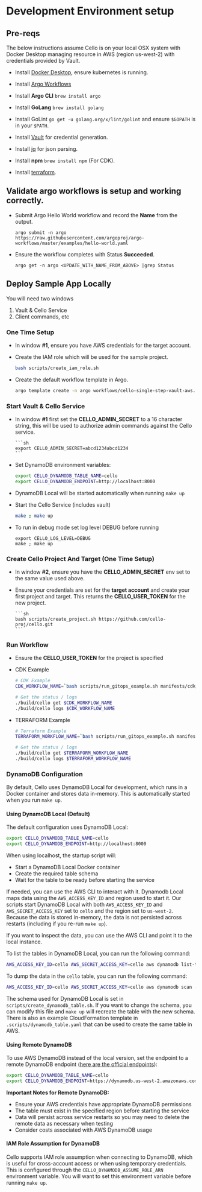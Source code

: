 # Development Environment setup

## Pre-reqs

The below instructions assume Cello is on your local OSX system
with Docker Desktop managing resource in AWS (region us-west-2) with credentials provided by Vault.

- Install [Docker Desktop](https://www.docker.com/products/docker-desktop), ensure kubernetes is running.

- Install [Argo Workflows](https://argoproj.github.io/argo-workflows/installation/)

- Install **Argo CLI** `brew install argo`

- Install **GoLang** `brew install golang`

- Install GoLint `go get -u golang.org/x/lint/golint` and ensure `$GOPATH` is in your `$PATH`.

- Install [Vault](https://www.vaultproject.io/downloads) for credential generation.

- Install [jq](https://stedolan.github.io/jq/) for json parsing.

- Install **npm** `brew install npm` (For CDK).

- Install [terraform](https://www.terraform.io/downloads.html).

## Validate argo workflows is setup and working correctly.

- Submit Argo Hello World workflow and record the **Name** from the output.

  ```
  argo submit -n argo https://raw.githubusercontent.com/argoproj/argo-workflows/master/examples/hello-world.yaml
  ```

- Ensure the workflow completes with Status **Succeeded**.

  ```
  argo get -n argo <UPDATE_WITH_NAME_FROM_ABOVE> |grep Status
  ```

## Deploy Sample App Locally

You will need two windows

1. Vault & Cello Service
1. Client commands, etc

### One Time Setup

- In window **#1**, ensure you have AWS credentials for the target account.

- Create the IAM role which will be used for the sample project.

  ```sh
  bash scripts/create_iam_role.sh
  ```

- Create the default workflow template in Argo.

  ```sh
  argo template create -n argo workflows/cello-single-step-vault-aws.yaml
  ```

### Start Vault & Cello Service

- In window **#1** first set the **CELLO_ADMIN_SECRET** to a 16
  character string, this will be used to authorize admin commands against
  the Cello service.

      ```sh
      export CELLO_ADMIN_SECRET=abcd1234abcd1234
      ```

- Set DynamoDB environment variables:

  ```sh
  export CELLO_DYNAMODB_TABLE_NAME=cello
  export CELLO_DYNAMODB_ENDPOINT=http://localhost:8000
  ```

- DynamoDB Local will be started automatically when running `make up`

- Start the Cello Service (includes vault)

  ```sh
  make ; make up
  ```

- To run in debug mode set log level DEBUG before running

  ```
  export CELLO_LOG_LEVEL=DEBUG
  make ; make up
  ```

### Create Cello Project And Target (One Time Setup)

- In window **#2**, ensure you have the **CELLO_ADMIN_SECRET**
  env set to the same value used above.

- Ensure your credentials are set for the **target account** and create your first
  project and target. This returns the **CELLO_USER_TOKEN** for the new project.

      ```sh
      bash scripts/create_project.sh https://github.com/cello-proj/cello.git
      ```

### Run Workflow

- Ensure the **CELLO_USER_TOKEN** for the project is specified

- CDK Example

  ```sh
  # CDK Example
  CDK_WORKFLOW_NAME=`bash scripts/run_gitops_example.sh manifests/cdk_manifest.yaml ffd8c4fd22d1b60f444363a4b9bc12bf88424ebf dev`

  # Get the status / logs
  ./build/cello get $CDK_WORKFLOW_NAME
  ./build/cello logs $CDK_WORKFLOW_NAME
  ```

- TERRAFORM Example

  ```sh
  # Terraform Example
  TERRAFORM_WORKFLOW_NAME=`bash scripts/run_gitops_example.sh manifests/terraform_manifest.yaml ffd8c4fd22d1b60f444363a4b9bc12bf88424ebf dev`

  # Get the status / logs
  ./build/cello get $TERRAFORM_WORKFLOW_NAME
  ./build/cello logs $TERRAFORM_WORKFLOW_NAME
  ```

### DynamoDB Configuration

By default, Cello uses DynamoDB Local for development, which runs in a Docker container and stores data in-memory. This is automatically started when you run `make up`.

#### Using DynamoDB Local (Default)

The default configuration uses DynamoDB Local:

```sh
export CELLO_DYNAMODB_TABLE_NAME=cello
export CELLO_DYNAMODB_ENDPOINT=http://localhost:8000
```

When using localhost, the startup script will:

- Start a DynamoDB Local Docker container
- Create the required table schema
- Wait for the table to be ready before starting the service

If needed, you can use the AWS CLI to interact with it. Dynamodb Local maps data using the `AWS_ACCESS_KEY_ID` and region used to start it. Our scripts start DynamoDB Local with both `AWS_ACCESS_KEY_ID` and `AWS_SECRET_ACCESS_KEY` set to `cello` and the region set to `us-west-2`. Because the data is stored in-memory, the data is not persisted across restarts (including if you re-run `make up`).

If you want to inspect the data, you can use the AWS CLI and point it to the local instance.

To list the tables in DynamoDB Local, you can run the following command:

```sh
AWS_ACCESS_KEY_ID=cello AWS_SECRET_ACCESS_KEY=cello aws dynamodb list-tables --endpoint-url http://localhost:8000 --region us-west-2
```

To dump the data in the `cello` table, you can run the following command:

```sh
AWS_ACCESS_KEY_ID=cello AWS_SECRET_ACCESS_KEY=cello aws dynamodb scan --table-name cello --endpoint-url http://localhost:8000 --region us-west-2
```

The schema used for DynamoDB Local is set in `scripts/create_dynamodb_table.sh`. If you want to change the schema, you can modify this file and `make up` will recreate the table with the new schema. There is also an example CloudFormation template in `.scripts/dynamodb_table.yaml` that can be used to create the same table in AWS.

#### Using Remote DynamoDB

To use AWS DynamoDB instead of the local version, set the endpoint to a remote DynamoDB endpoint ([here are the official endpoints](https://docs.aws.amazon.com/general/latest/gr/ddb.html)):

```sh
export CELLO_DYNAMODB_TABLE_NAME=cello
export CELLO_DYNAMODB_ENDPOINT=https://dynamodb.us-west-2.amazonaws.com
```

**Important Notes for Remote DynamoDB:**

- Ensure your AWS credentials have appropriate DynamoDB permissions
- The table must exist in the specified region before starting the service
- Data will persist across service restarts so you may need to delete the remote data as necessary when testing
- Consider costs associated with AWS DynamoDB usage

#### IAM Role Assumption for DynamoDB

Cello supports IAM role assumption when connecting to DynamoDB, which is useful for cross-account access or when using temporary credentials. This is configured through the `CELLO_DYNAMODB_ASSUME_ROLE_ARN` environment variable. You will want to set this environment variable before running `make up`.

